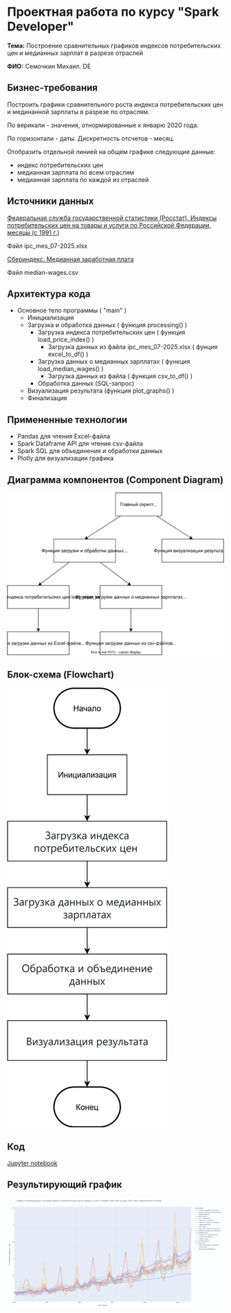 # Проектная работа по курсу "Spark Developer"

**Тема:** Построение сравнительных графиков индексов потребительских цен и медианных зарплат в разрезе отраслей

**ФИО:** Семочкин Михаил. DE


## Бизнес-требования
Построить графики сравнительного роста индекса потребительских цен и мединанной зарплаты в разрезе по отраслям.

По верикали - значения, отнормированные к январю 2020 года.

По горизонтали - даты. Дискретность отсчетов - месяц.

Отобразить отдельной линией на общем графике следующие данные:
- индекс потребительских цен
- медианная зарплата по всем отраслям
- медианная зарплата по каждой из отраслей


## Источники данных
[Федеральная служба государственной статистики (Росстат). Индексы потребительских цен на товары и услуги по Российской Федерации, месяцы (с 1991 г.)](https://rosstat.gov.ru/statistics/price)

Файл ipc_mes_07-2025.xlsx

[Сбериндекс. Медианная заработная плата](https://sberindex.ru/ru/dashboards/median-wages)

Файл median-wages.csv


## Архитектура кода
- Основное тело программы ( "main" )
  - Инициализация
  - Загрузка и обработка данных ( функция processing() )
    - Загрузка индекса потребительских цен ( функция load_price_index() )
      - Загрузка данных из файла ipc_mes_07-2025.xlsx ( фунция excel_to_df() )
    - Загрузка данных о медианных зарплатах ( функция load_median_wages() )
      - Загрузка данных из файла ( функция csv_to_df() )
    - Обработка данных (SQL-запрос)
  - Визуализация результата (функция plot_graphs() )
  - Финализация

## Примененные технологии
- Pandas для чтения Excel-файла
- Spark Dataframe API для чтения csv-файла
- Spark SQL для объединения и обработки данных
- Plotly для визуализации графика

## Диаграмма компонентов (Component Diagram)
![Component Diagram](/component_diagram.drawio.svg)


## Блок-схема (Flowchart)
![Flowchart](/flowchart.drawio.svg)


## Код
[Jupyter notebook](https://github.com/miksoft-home/spark-developer-training/blob/main/semochkin-mv-project.ipynb)


## Результирующий график
![Результирующий график](/Результирующий_график.png)
